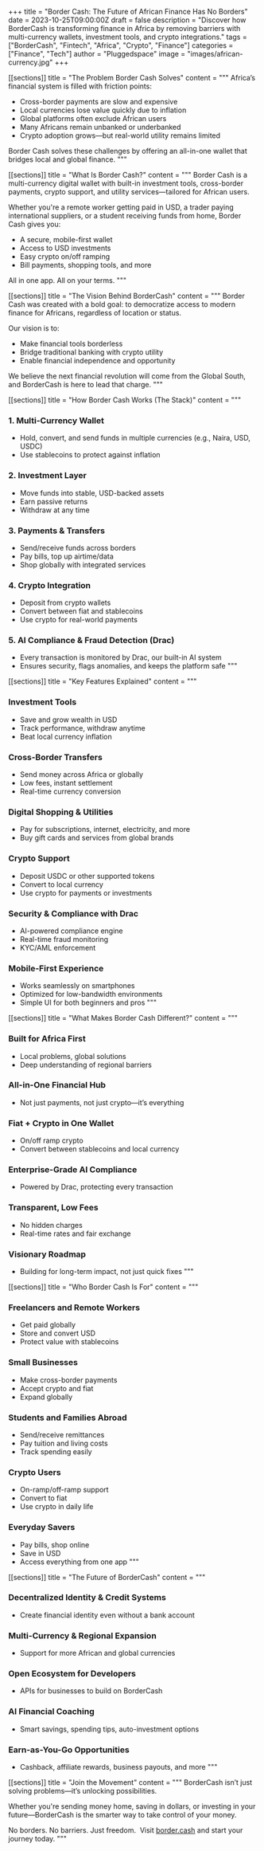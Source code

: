 +++
title = "Border Cash: The Future of African Finance Has No Borders"
date = 2023-10-25T09:00:00Z
draft = false
description = "Discover how BorderCash is transforming finance in Africa by removing barriers with multi-currency wallets, investment tools, and crypto integrations."
tags = ["BorderCash", "Fintech", "Africa", "Crypto", "Finance"]
categories = ["Finance", "Tech"]
author = "Pluggedspace"
image = "images/african-currency.jpg"
+++ 

[[sections]]
title = "The Problem Border Cash Solves"
content = """
Africa’s financial system is filled with friction points: 

- Cross-border payments are slow and expensive  
- Local currencies lose value quickly due to inflation  
- Global platforms often exclude African users  
- Many Africans remain unbanked or underbanked  
- Crypto adoption grows—but real-world utility remains limited  

Border Cash solves these challenges by offering an all-in-one wallet that bridges local and global finance.
""" 

[[sections]]
title = "What Is Border Cash?"
content = """
Border Cash is a multi-currency digital wallet with built-in investment tools, cross-border payments, crypto support, and utility services—tailored for African users. 

Whether you're a remote worker getting paid in USD, a trader paying international suppliers, or a student receiving funds from home, Border Cash gives you: 

- A secure, mobile-first wallet  
- Access to USD investments  
- Easy crypto on/off ramping  
- Bill payments, shopping tools, and more  

All in one app. All on your terms.
""" 

[[sections]]
title = "The Vision Behind BorderCash"
content = """
Border Cash was created with a bold goal: to democratize access to modern finance for Africans, regardless of location or status. 

Our vision is to: 

- Make financial tools borderless  
- Bridge traditional banking with crypto utility  
- Enable financial independence and opportunity  

We believe the next financial revolution will come from the Global South, and BorderCash is here to lead that charge.
""" 

[[sections]]
title = "How Border Cash Works (The Stack)"
content = """
### 1. Multi-Currency Wallet
- Hold, convert, and send funds in multiple currencies (e.g., Naira, USD, USDC)  
- Use stablecoins to protect against inflation  

### 2. Investment Layer
- Move funds into stable, USD-backed assets  
- Earn passive returns  
- Withdraw at any time  

### 3. Payments & Transfers
- Send/receive funds across borders  
- Pay bills, top up airtime/data  
- Shop globally with integrated services  

### 4. Crypto Integration
- Deposit from crypto wallets  
- Convert between fiat and stablecoins  
- Use crypto for real-world payments  

### 5. AI Compliance & Fraud Detection (Drac)
- Every transaction is monitored by Drac, our built-in AI system  
- Ensures security, flags anomalies, and keeps the platform safe
""" 

[[sections]]
title = "Key Features Explained"
content = """
### Investment Tools
- Save and grow wealth in USD  
- Track performance, withdraw anytime  
- Beat local currency inflation  

### Cross-Border Transfers
- Send money across Africa or globally  
- Low fees, instant settlement  
- Real-time currency conversion  

### Digital Shopping & Utilities
- Pay for subscriptions, internet, electricity, and more  
- Buy gift cards and services from global brands  

### Crypto Support
- Deposit USDC or other supported tokens  
- Convert to local currency  
- Use crypto for payments or investments  

### Security & Compliance with Drac
- AI-powered compliance engine  
- Real-time fraud monitoring  
- KYC/AML enforcement  

### Mobile-First Experience
- Works seamlessly on smartphones  
- Optimized for low-bandwidth environments  
- Simple UI for both beginners and pros
""" 

[[sections]]
title = "What Makes Border Cash Different?"
content = """
### Built for Africa First
- Local problems, global solutions  
- Deep understanding of regional barriers  

### All-in-One Financial Hub
- Not just payments, not just crypto—it’s everything  

### Fiat + Crypto in One Wallet
- On/off ramp crypto  
- Convert between stablecoins and local currency  

### Enterprise-Grade AI Compliance
- Powered by Drac, protecting every transaction  

### Transparent, Low Fees
- No hidden charges  
- Real-time rates and fair exchange  

### Visionary Roadmap
- Building for long-term impact, not just quick fixes
""" 

[[sections]]
title = "Who Border Cash Is For"
content = """
### Freelancers and Remote Workers
- Get paid globally  
- Store and convert USD  
- Protect value with stablecoins  

### Small Businesses
- Make cross-border payments  
- Accept crypto and fiat  
- Expand globally  

### Students and Families Abroad
- Send/receive remittances  
- Pay tuition and living costs  
- Track spending easily  

### Crypto Users
- On-ramp/off-ramp support  
- Convert to fiat  
- Use crypto in daily life  

### Everyday Savers
- Pay bills, shop online  
- Save in USD  
- Access everything from one app
""" 

[[sections]]
title = "The Future of BorderCash"
content = """
### Decentralized Identity & Credit Systems
- Create financial identity even without a bank account  

### Multi-Currency & Regional Expansion
- Support for more African and global currencies  

### Open Ecosystem for Developers
- APIs for businesses to build on BorderCash  

### AI Financial Coaching
- Smart savings, spending tips, auto-investment options  

### Earn-as-You-Go Opportunities
- Cashback, affiliate rewards, business payouts, and more
""" 

[[sections]]
title = "Join the Movement"
content = """
BorderCash isn’t just solving problems—it’s unlocking possibilities. 

Whether you're sending money home, saving in dollars, or investing in your future—BorderCash is the smarter way to take control of your money. 

No borders. No barriers. Just freedom.  
Visit [border.cash](https://border.cash) and start your journey today.
"""